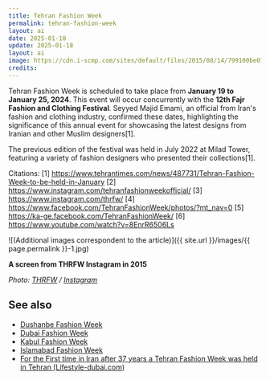 ```yaml
---
title: Tehran Fashion Week
permalink: tehran-fashion-week
layout: ai 
date: 2025-01-10
update: 2025-01-18
layout: ai
image: https://cdn.i-scmp.com/sites/default/files/2015/08/14/799100be07a09b6a0a4e1bf4e5c953ec.jpg
credits:
---
```


Tehran Fashion Week is scheduled to take place from **January 19 to January 25, 2024**. This event will occur concurrently with the **12th Fajr Fashion and Clothing Festival**. Seyyed Majid Emami, an official from Iran's fashion and clothing industry, confirmed these dates, highlighting the significance of this annual event for showcasing the latest designs from Iranian and other Muslim designers[1].

The previous edition of the festival was held in July 2022 at Milad Tower, featuring a variety of fashion designers who presented their collections[1].

Citations:
[1] https://www.tehrantimes.com/news/487731/Tehran-Fashion-Week-to-be-held-in-January
[2] https://www.instagram.com/tehranfashionweekofficial/
[3] https://www.instagram.com/thrfw/
[4] https://www.facebook.com/TehranFashionWeek/photos/?mt_nav=0
[5] https://ka-ge.facebook.com/TehranFashionWeek/
[6] https://www.youtube.com/watch?v=8EnrR6506Ls

![(Additional images correspondent to the article)]({{ site.url }}/images/{{ page.permalink }}-1.jpg)

**A screen from THRFW Instagram in 2015**

*Photo: [THRFW](index) / [Instagram](index)*

## See also

+ [Dushanbe Fashion Week](index)
+ [Dubai Fashion Week](index)
+ [Kabul Fashion Week](index)
+ [Islamabad Fashion Week](index)
+ [For the First time in Iran after 37 years a Tehran Fashion Week was held in Tehran (Lifestyle-dubai.com)](http://lifestyle-dubai.com/blog/nina/?p=4232)
